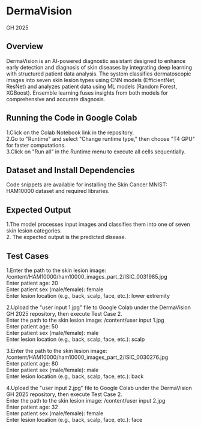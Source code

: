 # DermaVision
GH 2025

## Overview
DermaVision is an AI-powered diagnostic assistant designed to enhance early detection and diagnosis of skin diseases by integrating deep learning with structured patient data analysis. The system classifies dermatoscopic images into seven skin lesion types using CNN models (EfficientNet, ResNet) and analyzes patient data using ML models (Random Forest, XGBoost). Ensemble learning fuses insights from both models for comprehensive and accurate diagnosis.

## Running the Code in Google Colab
1.Click on the Colab Notebook link in the repository.<br>
2.Go to "Runtime" and select "Change runtime type," then choose "T4 GPU" for faster computations.<br>
3.Click on "Run all" in the Runtime menu to execute all cells sequentially.<br>

## Dataset and Install Dependencies
Code snippets are available for installing the Skin Cancer MNIST: HAM10000 dataset and required libraries.

## Expected Output
1.The model processes input images and classifies them into one of seven skin lesion categories.<br>
2. The expected output is the predicted disease.<br>

## Test Cases
1.Enter the path to the skin lesion image: /content/HAM10000/ham10000_images_part_2/ISIC_0031985.jpg <br>
  Enter patient age: 20 <br>
  Enter patient sex (male/female): female <br>
  Enter lesion location (e.g., back, scalp, face, etc.): lower extremity <br>

2.Upload the "user input 1.jpg" file to Google Colab under the DermaVision GH 2025 repository, then execute Test Case 2.<br>
  Enter the path to the skin lesion image: /content/user input 1.jpg <br>
  Enter patient age: 50 <br>
  Enter patient sex (male/female): male <br>
  Enter lesion location (e.g., back, scalp, face, etc.): scalp <br>

3.Enter the path to the skin lesion image: /content/HAM10000/ham10000_images_part_2/ISIC_0030276.jpg <br>
  Enter patient age: 80 <br>
  Enter patient sex (male/female): male <br>
  Enter lesion location (e.g., back, scalp, face, etc.): back <br>

4.Upload the "user input 2.jpg" file to Google Colab under the DermaVision GH 2025 repository, then execute Test Case 2.<br>
  Enter the path to the skin lesion image: /content/user input 2.jpg <br>
  Enter patient age: 32 <br>
  Enter patient sex (male/female): female <br>
  Enter lesion location (e.g., back, scalp, face, etc.): face <br>





